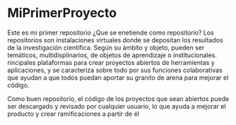 # MiPrimerProyecto
Este es mi primer repositorio 
¿Que se enetiende como repositorio? 
Los repositorios son instalaciones virtuales donde se depositan los resultados de la investigación científica. Según su ámbito y objeto, pueden ser temáticos, multidisplinarios, de objetos de aprendizaje o institucionales.
rincipales plataformas para crear proyectos abiertos de herramientas y aplicaciones, y se caracteriza sobre todo por sus funciones colaborativas que ayudan a que todos puedan aportar su granito de arena para mejorar el código.

Como buen repositorio, el código de los proyectos que sean abiertos puede ser descargado y revisado por cualquier usuario, lo que ayuda a mejorar el producto y crear ramificaciones a partir de él
